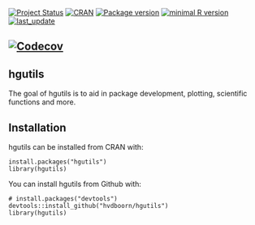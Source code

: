 <!-- START_BADGES -->
[![Project Status](https://www.repostatus.org/badges/latest/active.svg)](https://www.repostatus.org/#active/)
[![CRAN](https://www.r-pkg.org/badges/version/hgutils)](https://cran.r-project.org/package=hgutils/)
[![Package version](https://img.shields.io/badge/GitHub-0.2.19-orange.svg)](https://github.com/hvdboorn/hgutils/)
[![minimal R version](https://img.shields.io/badge/R-v4.4.0+-blue.svg)](https://cran.r-project.org/)
[![last_update](https://img.shields.io/badge/last%20update-2025--06--02-blue.svg)](https://github.com/hvdboorn/hgutils/)  

[![Codecov](https://img.shields.io/codecov/c/github/hvdboorn/hgutils.svg)](https://app.codecov.io/gh/hvdboorn/hgutils/)
---
<!-- END_BADGES -->

## hgutils

The goal of hgutils is to aid in package development, plotting, scientific functions and more.

## Installation

hgutils can be installed from CRAN with:

```{r, eval = FALSE}
install.packages("hgutils")
library(hgutils)
```

You can install hgutils from Github with:

```{r gh-installation, eval = FALSE}
# install.packages("devtools")
devtools::install_github("hvdboorn/hgutils")
library(hgutils)
```

